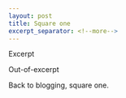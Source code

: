 ```yaml
---
layout: post
title: Square one
excerpt_separator: <!--more-->
---
```


Excerpt
<!--more-->
Out-of-excerpt

Back to blogging, square one.